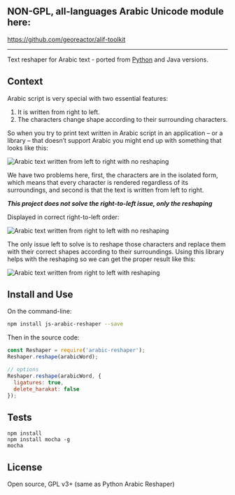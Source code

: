 
## NON-GPL, all-languages Arabic Unicode module here:

https://github.com/georeactor/alif-toolkit

--------

Text reshaper for Arabic text - ported from <a href='https://github.com/mpcabd/python-arabic-reshaper'>Python</a>
and Java versions.

## Context

Arabic script is very special with two essential features:

1. It is written from right to left.
2. The characters change shape according to their surrounding characters.

So when you try to print text written in Arabic script in an application
– or a library – that doesn’t support Arabic you might end up
with something that looks like this:

![Arabic text written from left to right with no reshaping](http://mpcabd.xyz/wp-content/uploads/2012/05/arabic-1.png)

We have two problems here, first, the characters are in the isolated form,
which means that every character is rendered regardless of its surroundings,
and second is that the text is written from left to right.

***This project does not solve the right-to-left issue, only the reshaping***

Displayed in correct right-to-left order:

![Arabic text written from right to left with no reshaping](http://mpcabd.xyz/wp-content/uploads/2012/05/arabic-6.png)

The only issue left to solve is to reshape those characters and replace them
with their correct shapes according to their surroundings. Using this library
helps with the reshaping so we can get the proper result like this:

![Arabic text written from right to left with reshaping](http://mpcabd.xyz/wp-content/uploads/2012/05/arabic-3.png)

## Install and Use

On the command-line:

```bash
npm install js-arabic-reshaper --save
```

Then in the source code:

```javascript
const Reshaper = require('arabic-reshaper');
Reshaper.reshape(arabicWord);

// options
Reshaper.reshape(arabicWord, {
  ligatures: true,
  delete_harakat: false
});
```

## Tests

```
npm install
npm install mocha -g
mocha
```

## License

Open source, GPL v3+  (same as Python Arabic Reshaper)
